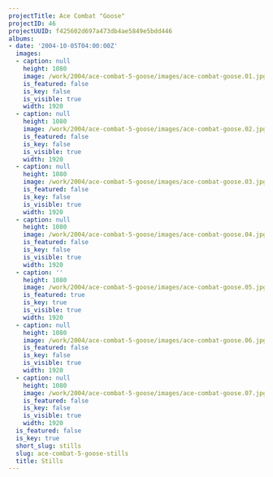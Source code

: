```yaml
---
projectTitle: Ace Combat "Goose"
projectID: 46
projectUUID: f425602d697a473db4ae5849e5bdd446
albums:
- date: '2004-10-05T04:00:00Z'
  images:
  - caption: null
    height: 1080
    image: /work/2004/ace-combat-5-goose/images/ace-combat-goose.01.jpg
    is_featured: false
    is_key: false
    is_visible: true
    width: 1920
  - caption: null
    height: 1080
    image: /work/2004/ace-combat-5-goose/images/ace-combat-goose.02.jpg
    is_featured: false
    is_key: false
    is_visible: true
    width: 1920
  - caption: null
    height: 1080
    image: /work/2004/ace-combat-5-goose/images/ace-combat-goose.03.jpg
    is_featured: false
    is_key: false
    is_visible: true
    width: 1920
  - caption: null
    height: 1080
    image: /work/2004/ace-combat-5-goose/images/ace-combat-goose.04.jpg
    is_featured: false
    is_key: false
    is_visible: true
    width: 1920
  - caption: ''
    height: 1080
    image: /work/2004/ace-combat-5-goose/images/ace-combat-goose.05.jpg
    is_featured: true
    is_key: true
    is_visible: true
    width: 1920
  - caption: null
    height: 1080
    image: /work/2004/ace-combat-5-goose/images/ace-combat-goose.06.jpg
    is_featured: false
    is_key: false
    is_visible: true
    width: 1920
  - caption: null
    height: 1080
    image: /work/2004/ace-combat-5-goose/images/ace-combat-goose.07.jpg
    is_featured: false
    is_key: false
    is_visible: true
    width: 1920
  is_featured: false
  is_key: true
  short_slug: stills
  slug: ace-combat-5-goose-stills
  title: Stills
---
```

